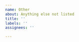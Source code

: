 ```yaml
---
name: Other
about: Anything else not listed
title: ''
labels: ''
assignees: ''

---
```


<!--
*** IMPORTANT ***

Please ensure you have read SUPPORT.md before continuing:
https://github.com/Eloston/ungoogled-chromium/blob/master/SUPPORT.md
-->
